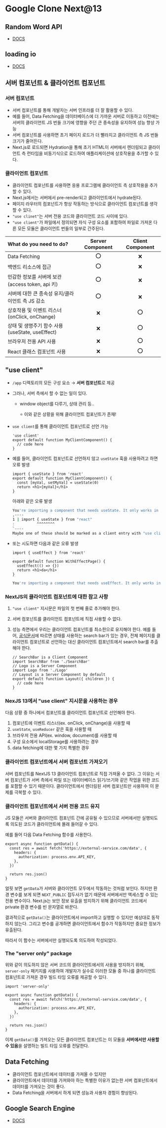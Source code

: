 # Google Clone Next@13

## Random Word API

- [DOCS](https://random-word-api.herokuapp.com/home)

## loading io

- [DOCS](https://loading.io/)

## 서버 컴포넌트 & 클라이언트 컴포넌트

### 서버 컴포넌트

- 서버 컴포넌트를 통해 개발자는 서버 인프라를 더 잘 활용할 수 있다.
- 예를 들어, Data Fetching을 데이터베이스에 더 가까운 서버로 이동하고 이전에는 서버의 클라이언트 JS 번들 크기에 영향을 주던 큰 종속성을 유지하여 성능 향상 가능
- 서버 컴포넌트를 사용하면 초기 페이지 로드가 더 빨라지고 클라이언트 측 JS 번들 크기가 줄어든다.
- Next.js로 로드되면 Hydration을 통해 초기 HTML이 서버에서 렌더링되고 클라이언트 측 런타임을 비동기식으로 로드하여 애플리케이션에 상호작용을 추가할 수 있다.

### 클라이언트 컴포넌트

- 클라이언트 컴포넌트를 사용하면 응용 프로그램에 클라이언트 측 상호작용을 추가할 수 있다.
- Next.js에서는 서버에서 pre-render되고 클라이언트에서 hydrate된다.
- 페이지 라우터의 컴포넌트가 항상 작동하는 방식으로 클라이언트 컴포넌트를 생각할 수 있다.
- `"use clinet"`는 서버 전용 코드와 클라이언트 코드 사이에 있다.
- `"use client"`가 파일에서 정의되면 자식 구성 요소를 포함하여 파일로 가져온 다른 모든 모듈은 클라이언트 번들의 일부로 간주된다.

| What do you need to do?                          | Server Component | Client Component |
| :----------------------------------------------- | :--------------: | :--------------: |
| Data Fetching                                    |       ⭕️        |        ❌        |
| 백엔드 리소스에 접근                             |       ⭕️        |        ❌        |
| 민감한 정보를 서버에 보관(access token, api 키)  |       ⭕️        |        ❌        |
| 서버에 대한 큰 종속성 유지/클라이언트 측 JS 감소 |       ⭕️        |        ❌        |
| 상호작용 및 이벤트 리스너(onClick, onChange)     |        ❌        |       ⭕️        |
| 상태 및 생명주기 함수 사용(useState, useEffect)  |        ❌        |       ⭕️        |
| 브라우저 전용 API 사용                           |        ❌        |       ⭕️        |
| React 클래스 컴포넌트 사용                       |        ❌        |       ⭕️        |

## "use client"

- `/app` 디렉토리의 모든 구성 요소 → **서버 컴포넌트**로 제공
- 그러나, 서버 측에서 할 수 없는 일이 있다.

  - window object를 다루기, 상태 관리 등..

    ⭐️ 이와 같은 상황을 위해 클라이언트 컴포넌트가 존재!

- `use client`를 통해 클라이언트 컴포넌트로 선언 가능

  ```tsx
  'use client'
  export default function MyClientComponent() {
    // code here
  }
  ```

- 예를 들어, 클라이언트 컴포넌트로 선언하지 않고 `useState` 훅을 사용하려고 하면 오류 발생

  ```tsx
  import { useState } from 'react'
  export default function MyClientComponent() {
    const [myVal, setMyVal] = useState(0)
    return <h1>{myVal}</h1>
  }
  ```

  아래와 같은 오류 발생

  ```bash
  You're importing a component that needs useState. It only works in a Client Component but none of its parents are marked with "use client", so they're Server Components by default.
  ,----
  1 | import { useState } from "react"
  :          ^^^^^^^^
  `----
  Maybe one of these should be marked as a client entry with "use client":
  ```

- 또는 시도하면 다음과 같은 오류 발생

  ```tsx
  import { useEffect } from 'react'

  export default function WithEffectPage() {
    useEffect(() => {})
    return <h1>da</h1>
  }
  ```

  ```bash
  You're importing a component that needs useEffect. It only works in a Client Component but none of its parents are marked with "use client", so they're Server Components by default.
  ```

### NextJS의 클라이언트 컴포넌트에 대한 참고 사항

1. `"use client"` 지시문은 파일의 첫 번째 줄로 추가해야 한다.
2. 서버 컴포넌트를 클라이언트 컴포넌트에 직접 사용할 수 없다.
3. 성능 측면에서 우리는 클라이언트 컴포넌트를 최소한으로 유지해야 한다.
   예를 들어, [공식문서](https://nextjs.org/docs/getting-started/react-essentials#moving-client-components-to-the-leaves)에 따르면 상태를 사용하는 search bar가 있는 경우, 전체 페이지를 클라이언트 컴포넌트로 선언하는 대신 클라이언트 컴포넌트에서 search bar를 추출해야 한다.

   ```tsx
   // SearchBar is a Client Component
   import SearchBar from './SearchBar'
   // Logo is a Server Component
   import Logo from './Logo'
   // Layout is a Server Component by default
   export default function Layout({ children }) {
     // code here
   }
   ```

### NexJS 13에서 "use client" 지시문을 사용하는 경우

다음 상황 중 하나에서 컴포넌트를 클라이언트 컴포넌트로 선언해야 한다.

1. 컴포넌트에 이벤트 리스너(ex. onClick, onChange)을 사용할 때
2. `useState`, `useReducer` 같은 훅을 사용할 때
3. 브라우저 전용 API(ex. window, document)를 사용할 때
4. 구성 요소에서 localStorage를 사용하려는 경우
5. data fetching에 대한 몇 가지 특별한 경우

### 클라이언트 컴포넌트에서 서버 컴포넌트 가져오기

서버 컴포넌트를 NextJS 13 클라이언트 컴포넌트로 직접 가져올 수 없다. 그 이유는 서버 컴포넌트가 서버 측에서 파일 또는 데이터베이스 읽기/쓰기와 같은 작업을 위한 코드를 포함할 수 있기 때문이다. 클라이언트에서 렌더링된 서버 컴포넌트만 사용하여 이 문제를 극복할 수 있다.

### 클라이언트 컴포넌트에서 서버 전용 코드 유지

JS 모듈은 서버와 클라이언트 컴포넌트 간에 공유될 수 있으므로 서버에서만 실행되도록 의도된 코드가 클라이언트에 몰래 들어갈 수 있다.

예를 들어 다음 Data Fetching 함수를 사용한다.

```tsx
export async function getData() {
  const res = await fetch('https://external-service.com/data', {
    headers: {
      authorization: process.env.API_KEY,
    },
  })

  return res.json()
}
```

얼핏 보면 `getData`가 서버와 클라이언트 모두에서 작동하는 것처럼 보인다. 하지만 환경 변수를 보게 되면 `NEXT_PUBLIC` 접두사가 없기 때문에 서버에서만 액세스할 수 있는 전용 변수이다. Next.js는 보안 정보 유출을 방지하기 위해 클라이언트 코드에서 private 환경 변수를 빈 문자열로 바꾼다.

결과적으로 `getData()`는 클라이언트에서 import하고 실행할 수 있지만 예상대로 동작하지 않는다. 그리고 변수를 공개하면 클라이언트에서 함수가 작동하지만 중요한 정보가 유출된다.

따라서 이 함수는 서버에서만 실행되도록 의도하여 작성되었다.

### The "server only" package

위와 같이 의도하지 않은 서버 코드의 클라이언트에서의 사용을 방지하기 위해, `server-only` 패키지를 사용하여 개발자가 실수로 이러한 모듈 중 하나를 클라이언트 컴포넌트로 가져온 경우 빌드 타임 오류를 제공할 수 있다.

```tsx
import 'server-only'

export async function getData() {
  const res = await fetch('https://external-service.com/data', {
    headers: {
      authorization: process.env.API_KEY,
    },
  })

  return res.json()
}
```

이제 `getData()`를 가져오는 모든 클라이언트 컴포넌트는 이 모듈을 **서버에서만 사용할 수 있음**을 설명하는 빌드 타임 오류를 전달한다.

## Data Fetching

- 클라이언트 컴포넌트에서 데이터를 가져올 수 있지만
- 클라이언트에서 데이터를 가져와야 하는 특별한 이유가 없는한 서버 컴포넌트에서 데이터를 가져오는 것이 좋다.
- Data Fetching을 서버에서 하게 되면 성능과 사용자 경험이 향상된다.

## Google Search Engine

- [DOCS](https://developers.google.com/custom-search?hl=en)
